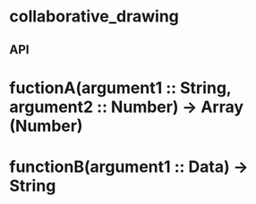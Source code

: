 # collaborative_drawing
## API
# fuctionA(argument1 :: String, argument2 :: Number) -> Array (Number)
# functionB(argument1 :: Data) -> String